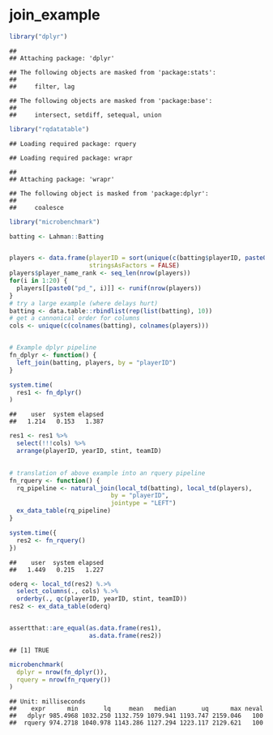 join\_example
================

``` r
library("dplyr")
```

    ## 
    ## Attaching package: 'dplyr'

    ## The following objects are masked from 'package:stats':
    ## 
    ##     filter, lag

    ## The following objects are masked from 'package:base':
    ## 
    ##     intersect, setdiff, setequal, union

``` r
library("rqdatatable")
```

    ## Loading required package: rquery

    ## Loading required package: wrapr

    ## 
    ## Attaching package: 'wrapr'

    ## The following object is masked from 'package:dplyr':
    ## 
    ##     coalesce

``` r
library("microbenchmark")

batting <- Lahman::Batting


players <- data.frame(playerID = sort(unique(c(batting$playerID, paste0("np_", seq_len(1000000))))),
                      stringsAsFactors = FALSE)
players$player_name_rank <- seq_len(nrow(players))
for(i in 1:20) {
  players[[paste0("pd_", i)]] <- runif(nrow(players))
}
# try a large example (where delays hurt)
batting <- data.table::rbindlist(rep(list(batting), 10))
# get a cannonical order for columns
cols <- unique(c(colnames(batting), colnames(players)))


# Example dplyr pipeline
fn_dplyr <- function() {
  left_join(batting, players, by = "playerID")
}

system.time(
  res1 <- fn_dplyr()
)
```

    ##    user  system elapsed 
    ##   1.214   0.153   1.387

``` r
res1 <- res1 %>%
  select(!!!cols) %>%
  arrange(playerID, yearID, stint, teamID)

  
# translation of above example into an rquery pipeline
fn_rquery <- function() {
  rq_pipeline <- natural_join(local_td(batting), local_td(players), 
                            by = "playerID",
                            jointype = "LEFT")
  ex_data_table(rq_pipeline)
}

system.time({
  res2 <- fn_rquery()
})
```

    ##    user  system elapsed 
    ##   1.449   0.215   1.227

``` r
oderq <- local_td(res2) %.>% 
  select_columns(., cols) %.>% 
  orderby(., qc(playerID, yearID, stint, teamID))
res2 <- ex_data_table(oderq)


assertthat::are_equal(as.data.frame(res1),
                      as.data.frame(res2))
```

    ## [1] TRUE

``` r
microbenchmark(
  dplyr = nrow(fn_dplyr()),
  rquery = nrow(fn_rquery())
)
```

    ## Unit: milliseconds
    ##    expr      min       lq     mean   median       uq      max neval
    ##   dplyr 985.4968 1032.250 1132.759 1079.941 1193.747 2159.046   100
    ##  rquery 974.2718 1040.978 1143.286 1127.294 1223.117 2129.621   100
